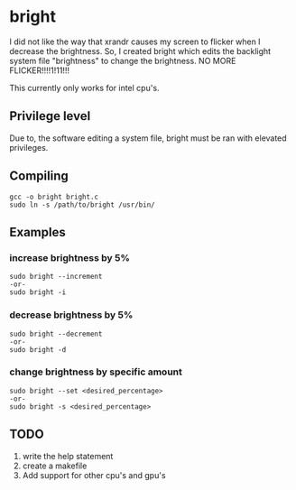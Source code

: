 # bright
I did not like the way that xrandr causes my screen to flicker when I decrease the brightness. So, I created bright which edits the backlight system file "brightness" to change the brightness. NO MORE FLICKER!!!!1!11!!! 

This currently only works for intel cpu's.
## Privilege level
Due to, the software editing a system file, bright must be ran with elevated privileges.
## Compiling
```
gcc -o bright bright.c
sudo ln -s /path/to/bright /usr/bin/
```
## Examples
### increase brightness by 5%
```
sudo bright --increment
-or-
sudo bright -i
```

### decrease brightness by 5%
```
sudo bright --decrement
-or-
sudo bright -d
```
### change brightness by specific amount
```
sudo bright --set <desired_percentage>
-or-
sudo bright -s <desired_percentage>
```
## TODO
1) write the help statement
2) create a makefile
3) Add support for other cpu's and gpu's 
